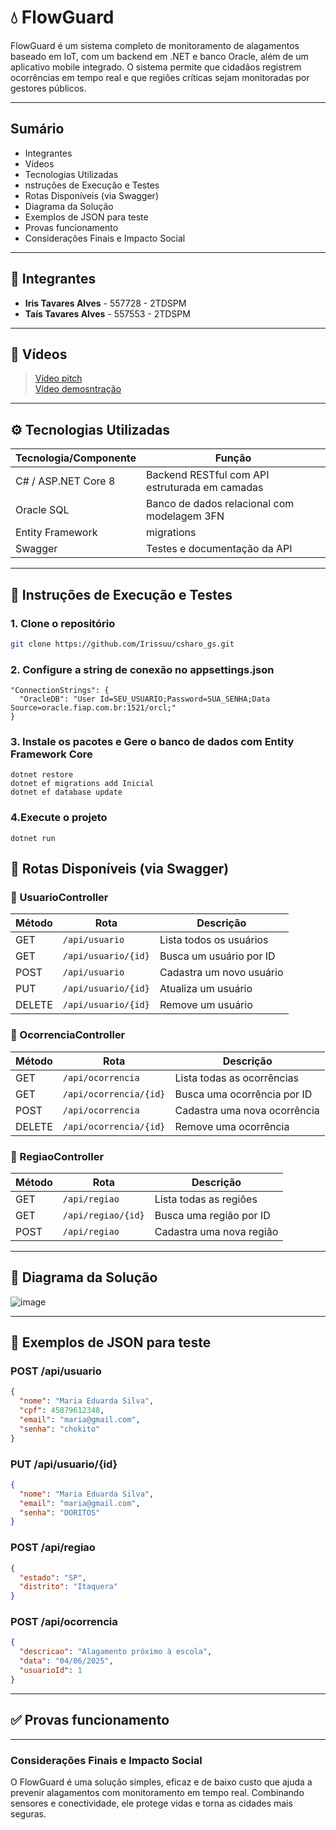 # 💧 FlowGuard

FlowGuard é um sistema completo de monitoramento de alagamentos baseado em IoT, com um backend em .NET e banco Oracle, além de um aplicativo mobile integrado. O sistema permite que cidadãos registrem ocorrências em tempo real e que regiões críticas sejam monitoradas por gestores públicos.

---

##  Sumário

- Integrantes
- Vídeos
-  Tecnologias Utilizadas
- nstruções de Execução e Testes
-  Rotas Disponíveis (via Swagger)
-  Diagrama da Solução
-  Exemplos de JSON para teste
-  Provas funcionamento
-  Considerações Finais e Impacto Social

---

## 👥 Integrantes

- **Iris Tavares Alves** - 557728 - 2TDSPM  
- **Taís Tavares Alves** - 557553 - 2TDSPM

---

## 🎥 Vídeos

> <a href="">Vídeo pitch</a> </br>
> <a href="">Vídeo demosntração</a>

---

## ⚙️ Tecnologias Utilizadas

| Tecnologia/Componente     | Função                                   |
|--------------------------|------------------------------------------|
| C# / ASP.NET Core 8      | Backend RESTful com API estruturada em camadas     |
| Oracle SQL      | Banco de dados relacional com modelagem 3FN        |
| Entity Framework |  migrations      |
| Swagger                 | Testes e documentação da API             |


---

## 🔎 Instruções de Execução e Testes

### 1. Clone o repositório
```bash
git clone https://github.com/Irissuu/csharo_gs.git
```

### 2. Configure a string de conexão no appsettings.json
```text
"ConnectionStrings": {
  "OracleDB": "User Id=SEU_USUARIO;Password=SUA_SENHA;Data Source=oracle.fiap.com.br:1521/orcl;"
}
```

### 3.  Instale os pacotes e Gere o banco de dados com Entity Framework Core
``` text
dotnet restore
dotnet ef migrations add Inicial
dotnet ef database update
```

### 4.Execute o projeto
```text
dotnet run
```

## 🔁 Rotas Disponíveis (via Swagger)


### 🔹 UsuarioController

| Método | Rota                | Descrição                      |
|--------|---------------------|-------------------------------|
| GET    | `/api/usuario`      | Lista todos os usuários       |
| GET    | `/api/usuario/{id}` | Busca um usuário por ID       |
| POST   | `/api/usuario`      | Cadastra um novo usuário      |
| PUT    | `/api/usuario/{id}` | Atualiza um usuário           |
| DELETE | `/api/usuario/{id}` | Remove um usuário             |



### 🔹 OcorrenciaController

| Método | Rota                   | Descrição                            |
|--------|------------------------|---------------------------------------|
| GET    | `/api/ocorrencia`      | Lista todas as ocorrências           |
| GET    | `/api/ocorrencia/{id}` | Busca uma ocorrência por ID          |
| POST   | `/api/ocorrencia`      | Cadastra uma nova ocorrência         |
| DELETE | `/api/ocorrencia/{id}` | Remove uma ocorrência                |



### 🔹 RegiaoController

| Método | Rota              | Descrição                      |
|--------|-------------------|-------------------------------|
| GET    | `/api/regiao`     | Lista todas as regiões        |
| GET    | `/api/regiao/{id}`| Busca uma região por ID       |
| POST   | `/api/regiao`     | Cadastra uma nova região      |

---

## 📑  Diagrama da Solução
![image](https://github.com/user-attachments/assets/8903e71f-2b04-4ee1-b90e-6d311f5b83e5)

---

## 📄 Exemplos de JSON para teste 

### POST /api/usuario
```json
{
  "nome": "Maria Eduarda Silva",
  "cpf": 45879612348,
  "email": "maria@gmail.com",
  "senha": "chokito"
}
```
### PUT /api/usuario/{id}
```json
{
  "nome": "Maria Eduarda Silva",
  "email": "maria@gmail.com",
  "senha": "DORITOS"
}
```

### POST /api/regiao
```json
{
  "estado": "SP",
  "distrito": "Itaquera"
}

```

### POST /api/ocorrencia
```json
{
  "descricao": "Alagamento próximo à escola",
  "data": "04/06/2025",
  "usuarioId": 1
}
```
---

## ✅ Provas funcionamento




---

### Considerações Finais e Impacto Social
O FlowGuard é uma solução simples, eficaz e de baixo custo que ajuda a prevenir alagamentos com monitoramento em tempo real. Combinando sensores e conectividade, ele protege vidas e torna as cidades mais seguras.
